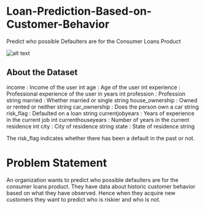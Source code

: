 # Loan-Prediction-Based-on-Customer-Behavior
Predict who possible Defaulters are for the Consumer Loans Product

![alt text](https://www.google.com/imgres?imgurl=https%3A%2F%2Fmiro.medium.com%2Fmax%2F847%2F1*f7m92eei7PE8gFyaCQnXMw.jpeg&imgrefurl=https%3A%2F%2Fmedium.com%2Fanalytics-vidhya%2Fclassification-model-for-loan-default-risk-prediction-98c2cc7ef1bf&tbnid=SKJMROq-phhJQM&vet=12ahUKEwiMuZaM_Mz3AhUXzqACHTl9Di0QMygCegUIARC-AQ..i&docid=ArQ55bNFES-YOM&w=847&h=567&q=loan%20default%20prediction&ved=2ahUKEwiMuZaM_Mz3AhUXzqACHTl9Di0QMygCegUIARC-AQ/to/img.png)

## About the Dataset
income            :	 Income of the user	int
age	              :  Age of the user	int
experience        :  Professional experience of the user in years	int
profession        :  Profession	string
married	          :  Whether married or single	string
house_ownership  	:  Owned or rented or neither	string
car_ownership	    :  Does the person own a car	string
risk_flag	        :  Defaulted on a loan	string
currentjobyears	  :  Years of experience in the current job	int
currenthouseyears :	 Number of years in the current residence	int
city	            :  City of residence	string
state	            :  State of residence	string

The risk_flag indicates whether there has been a default in the past or not.

# Problem Statement 
An organization wants to predict who possible defaulters are for the consumer loans product. They have data about historic customer behavior based on what they have observed. Hence when they acquire new customers they want to predict who is riskier and who is not.
